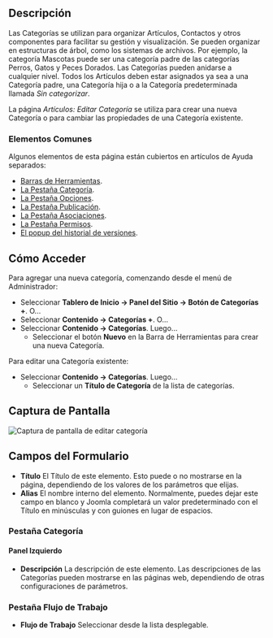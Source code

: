 <!-- Filename: Help4.x:Articles:_New_or_Edit_Category / Display title: Artículos: Editar Categoría -->

## Descripción

Las Categorías se utilizan para organizar Artículos, Contactos y otros
componentes para facilitar su gestión y visualización. Se pueden organizar
en estructuras de árbol, como los sistemas de archivos. Por ejemplo, la categoría Mascotas
puede ser una categoría padre de las categorías Perros, Gatos y Peces Dorados.
Las Categorías pueden anidarse a cualquier nivel. Todos los Artículos deben estar asignados
ya sea a una Categoría padre, una Categoría hija o a la Categoría predeterminada
llamada *Sin categorizar*.

La página *Artículos: Editar Categoría* se utiliza para crear una nueva Categoría o para
cambiar las propiedades de una Categoría existente.

### Elementos Comunes

Algunos elementos de esta página están cubiertos en artículos de Ayuda separados:

* [Barras de Herramientas](jdocmanual?article=help/common-elements/toolbars).
* [La Pestaña Categoría](jdocmanual?article=help/common-elements/edit-category).
* [La Pestaña Opciones](jdocmanual?article=help/common-elements/edit-category-options).
* [La Pestaña Publicación](jdocmanual?article=help/common-elements/edit-publishing).
* [La Pestaña Asociaciones](jdocmanual?article=help/common-elements/edit-associations).
* [La Pestaña Permisos](jdocmanual?article=help/common-elements/edit-permissions).
* [El popup del historial de versiones](jdocmanual?article=help/common-elements/edit-version-history).

## Cómo Acceder

Para agregar una nueva categoría, comenzando desde el menú de Administrador:

- Seleccionar **Tablero de Inicio → Panel del Sitio → Botón de Categorías +**. O...
- Seleccionar **Contenido → Categorías +**. O...
- Seleccionar **Contenido → Categorías**. Luego...
  - Seleccionar el botón **Nuevo** en la Barra de Herramientas para crear una nueva Categoría.

Para editar una Categoría existente:

- Seleccionar **Contenido → Categorías**. Luego...
  - Seleccionar un **Título de Categoría** de la lista de categorías.

## Captura de Pantalla

![Captura de pantalla de editar categoría](../../../es/images/articles/articles-edit-category-category-tab.png)

## Campos del Formulario

- **Título** El Título de este elemento. Esto puede o no mostrarse en la
  página, dependiendo de los valores de los parámetros que elijas.
- **Alias** El nombre interno del elemento. Normalmente, puedes dejar este
  campo en blanco y Joomla completará un valor predeterminado con el Título en minúsculas y
  con guiones en lugar de espacios.

### Pestaña Categoría

#### Panel Izquierdo

- **Descripción** La descripción de este elemento. Las descripciones de las Categorías pueden
  mostrarse en las páginas web, dependiendo de otras configuraciones de parámetros.

### Pestaña Flujo de Trabajo

- **Flujo de Trabajo** Seleccionar desde la lista desplegable.
